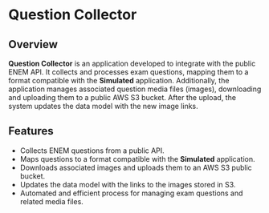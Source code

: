 # Question Collector 

## Overview

**Question Collector** is an application developed to integrate with the public ENEM API. It collects and processes exam questions, mapping them to a format compatible with the **Simulated** application. Additionally, the application manages associated question media files (images), downloading and uploading them to a public AWS S3 bucket. After the upload, the system updates the data model with the new image links.

## Features

- Collects ENEM questions from a public API.
- Maps questions to a format compatible with the **Simulated** application.
- Downloads associated images and uploads them to an AWS S3 public bucket.
- Updates the data model with the links to the images stored in S3.
- Automated and efficient process for managing exam questions and related media files.
